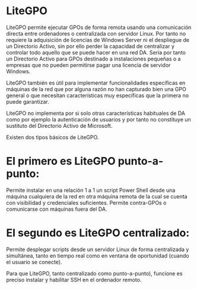 # LiteGPO
LiteGPO permite ejecutar GPOs de forma remota usando una comunicación directa entre ordenadores o centralizada con servidor Linux. Por tanto no requiere la adquisición de licencias de Windows Server ni el despliegue de un Directorio Activo, sin por ello perder la capacidad de centralizar y controlar todo aquello que se puede hacer en una red DA. Sería por tanto un Directorio Activo para GPOs destinado a instalaciones pequeñas o a empresas que no pueden permitirse pagar una licencia de servidor Windows. 

LiteGPO también es útil para implementar funcionalidades específicas en máquinas de la red que por alguna razón no han capturado bien una GPO general o que necesitan características muy específicas que la primera no puede garantizar.

LiteGPO no implementa por si solo otras características habituales de DA como por ejemplo la autenticación de usuarios y por tanto no constituye un sustituto del Directorio Activo de Microsoft.

Existen dos tipos básicos de LiteGPO. 

# El primero es LiteGPO punto-a-punto:

Permite instalar en una relación 1 a 1 un script Power Shell desde una máquina cualquiera de la red en otra máquina remota de la cual se cuenta con visibilidad y credenciales suficientes. Permite contra-GPOs o comunicarse con máquinas fuera del DA.

# El segundo es LiteGPO centralizado:

Permite desplegar scripts desde un servidor Linux de forma centralizada y simultánea, tanto en tiempo real como en ventana de oportunidad (cuando el usuario se conecte).

Para que LiteGPO, tanto centralizado como punto-a-punto), funcione es preciso instalar y habilitar SSH en el ordenador remoto.

